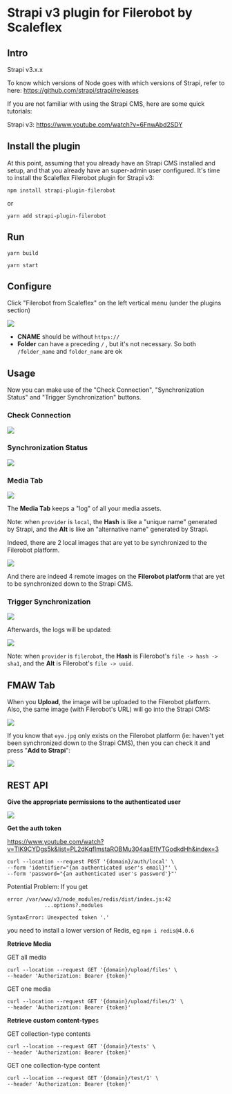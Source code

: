 # Strapi v3 plugin for Filerobot by Scaleflex

## Intro

Strapi v3.x.x

To know which versions of Node goes with which versions of Strapi, refer to here: https://github.com/strapi/strapi/releases

If you are not familiar with using the Strapi CMS, here are some quick tutorials:

Strapi v3: https://www.youtube.com/watch?v=6FnwAbd2SDY

## Install the plugin

At this point, assuming that you already have an Strapi CMS installed and setup, and that you already have an super-admin user configured. It's time to install the Scaleflex Filerobot plugin for Strapi v3:

`npm install strapi-plugin-filerobot`

or

`yarn add strapi-plugin-filerobot`

## Run

`yarn build`

`yarn start`

## Configure

Click "Filerobot from Scaleflex" on the left vertical menu (under the plugins section)

![](https://store.filerobot.com/opendocs-global/project_test/8b86dbcad24c99df1516f2cbd9e50e0703600bdce8a83e310975d2be0d1366f8.png)

- **CNAME** should be without `https://`
- **Folder** can have a preceding `/` , but it's not necessary. So both `/folder_name` and `folder_name` are ok

## Usage

Now you can make use of the "Check Connection", "Synchronization Status" and "Trigger Synchronization" buttons.

### Check Connection

![](https://store.filerobot.com/opendocs-global/cfe6babe5e8a3c6e746274b3bba97060d0a3313c24e1d227c2a8f7eb10b64bb2.png)

### Synchronization Status

![](https://store.filerobot.com/opendocs-global/33b8aea3920a5076aded7448cd19b7b4bccd8277554f74d3e1b94eba985c65ac.png)

### Media Tab

![](https://store.filerobot.com/opendocs-global/f40e9bdeba9d36c30f81aed9edd2497ec4d640eb86d570f7d3ab661126da9b7f.png)

The **Media Tab** keeps a "log" of all your media assets.

Note: when `provider` is `local`, the **Hash** is like a "unique name" generated by Strapi, and the **Alt** is like an "alternative name" generated by Strapi.

Indeed, there are 2 local images that are yet to be synchronized to the Filerobot platform.

![](https://store.filerobot.com/opendocs-global/dfc9557b405f78bb40dc90ae93c5c9b230a02d3636b9691687bc80c6d44c65d2.png)

And there are indeed 4 remote images on the **Filerobot platform** that are yet to be synchronized down to the Strapi CMS.

### Trigger Synchronization

![](https://store.filerobot.com/opendocs-global/c59fbab7fbd29fb2f5ad527ca9d6a95ce9a0bb9dbbba850e9a0b82f56bfe7959.png)

Afterwards, the logs will be updated:

![](https://store.filerobot.com/opendocs-global/f60b44d87d4ee2eb19c8a178040c618d01df51054970d29839aae88e056ed1a8.png)

Note: when `provider` is `filerobot`, the **Hash** is Filerobot's `file -> hash -> sha1`, and the **Alt** is Filerobot's `file -> uuid`.

## FMAW Tab

When you **Upload**, the image will be uploaded to the Filerobot platform. Also, the same image (with Filerobot's URL) will go into the Strapi CMS:

![](https://store.filerobot.com/opendocs-global/5e7cc0fc475dfa2444231d52dc802061d35ec3f12aed5dee6d303afab96af9a2.png)

If you know that `eye.jpg` only exists on the Filerobot platform (ie: haven't yet been synchronized down to the Strapi CMS), then you can check it and press "**Add to Strapi**":

![](https://store.filerobot.com/opendocs-global/d655bbbd4b8042bff15b13ec273dc5bb0ce6affd1a5d02c7be87ab325c70ea1e.png)

## REST API

**Give the appropriate permissions to the authenticated user**

![](https://store.filerobot.com/opendocs-global/13baafa6622425a45822499503af540ddc37e036d5bf12b376125a662145e0bf.png)

**Get the auth token**

https://www.youtube.com/watch?v=TIK9CYDgs5k&list=PL2dKqfImstaROBMu304aaEfIVTGodkdHh&index=3

```
curl --location --request POST '{domain}/auth/local' \
--form 'identifier="{an authenticated user's email}"' \
--form 'password="{an authenticated user's password'}"'
```

Potential Problem: If you get

```
error /var/www/v3/node_modules/redis/dist/index.js:42
            ...options?.modules
                       ^
SyntaxError: Unexpected token '.'
```

you need to install a lower version of Redis, eg `npm i redis@4.0.6`

**Retrieve Media**

GET all media

```
curl --location --request GET '{domain}/upload/files' \
--header 'Authorization: Bearer {token}'
```

GET one media

```
curl --location --request GET '{domain}/upload/files/3' \
--header 'Authorization: Bearer {token}'
```

**Retrieve custom content-type**s

GET collection-type contents

```
curl --location --request GET '{domain}/tests' \
--header 'Authorization: Bearer {token}'
```

GET one collection-type content

```
curl --location --request GET '{domain}/test/1' \
--header 'Authorization: Bearer {token}'
```